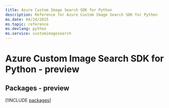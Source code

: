 ```yaml
---
title: Azure Custom Image Search SDK for Python
description: Reference for Azure Custom Image Search SDK for Python
ms.date: 04/24/2025
ms.topic: reference
ms.devlang: python
ms.service: customimagesearch
---
```

# Azure Custom Image Search SDK for Python - preview
## Packages - preview
[!INCLUDE [packages](custom-image-search-index.md)]